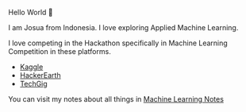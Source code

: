 Hello World :robot:

I am Josua from Indonesia. I love exploring Applied Machine Learning.

I love competing in the Hackathon specifically in Machine Learning Competition in these platforms.
- [Kaggle](https://www.kaggle.com/naiborhujosua)
- [HackerEarth](https://www.hackerearth.com/)
- [TechGig](https://www.techgig.com/)

You can visit my notes about all things in [Machine Learning Notes](https://naiborhujosua.github.io/mlnotes_josua/)
